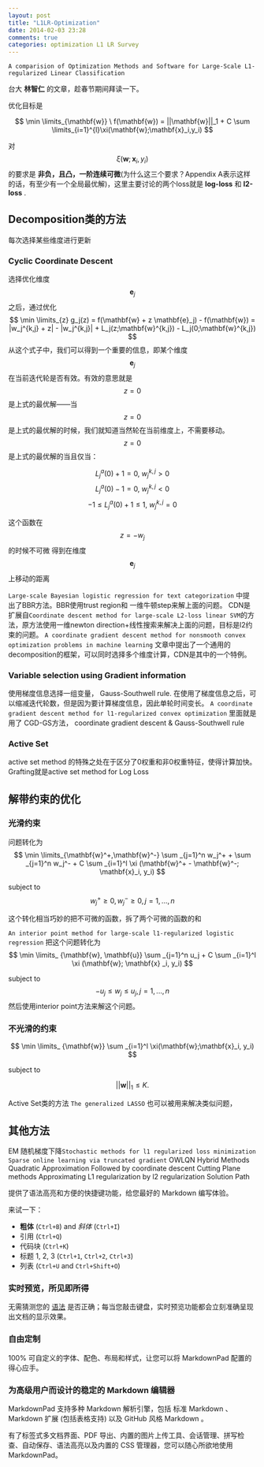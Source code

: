 ```yaml
---
layout: post
title: "L1LR-Optimization"
date: 2014-02-03 23:28
comments: true
categories: optimization L1 LR Survey
---
```


`A comparision of Optimization Methods and Software for Large-Scale L1-regularized Linear Classification`

台大 **林智仁** 的文章，趁春节期间拜读一下。

优化目标是

$$
\min \limits_{\mathbf{w}} \ f(\mathbf{w}) = ||\mathbf{w}||_1 + C \sum \limits_{i=1}^{l}\xi(\mathbf{w};\mathbf{x}_i,y_i)
$$

对
$$
\xi(\mathbf{w};\mathbf{x}_i,y_i)
$$
的要求是 **非负，且凸，一阶连续可微**(为什么这三个要求？Appendix A表示这样的话，有至少有一个全局最优解)，这里主要讨论的两个loss就是 **log-loss** 和 **l2-loss** .

## Decomposition类的方法 ###

每次选择某些维度进行更新

### Cyclic Coordinate Descent ###

选择优化维度 $$ \mathbf{e}_j $$ 之后，通过优化
$$
\min \limits_{z} g_j(z) = f(\mathbf{w} + z \mathbf{e}_j) - f(\mathbf{w}) = |w_j^{k,j} + z| - |w_j^{k,j}| + L_j(z;\mathbf{w}^{k,j}) - L_j(0;\mathbf{w}^{k,j})
$$
从这个式子中，我们可以得到一个重要的信息，即某个维度 $$\mathbf{e}_j$$ 在当前迭代轮是否有效。有效的意思就是 $$z=0$$ 是上式的最优解——当$$z=0$$是上式的最优解的时候，我们就知道当然轮在当前维度上，不需要移动。$$z=0$$是上式的最优解的当且仅当：

$$
L_j^a (0) + 1 = 0, \ w_j^{k,j} > 0
$$
$$
L_j^a (0) - 1 = 0, \ w_j^{k,j} < 0
$$
$$
-1 \leq L_j^a (0) + 1 \leq 1, \ w_j^{k,j} = 0
$$

这个函数在 $$ z = -w_j $$ 的时候不可微
得到在维度 $$ \mathbf{e}_j $$ 上移动的距离

`Large-scale Bayesian logistic regression for text categorization` 中提出了BBR方法。BBR使用trust region和 一维牛顿step来解上面的问题。
CDN是扩展自`Coordinate descent method for large-scale L2-loss linear SVM`的方法，原方法使用一维newton direction+线性搜索来解决上面的问题，目标是l2约束的问题。
`A coordinate gradient descent method for nonsmooth convex optimization problems in machine learning` 文章中提出了一个通用的decomposition的框架，可以同时选择多个维度计算，CDN是其中的一个特例。

### Variable selection using Gradient information ###
使用梯度信息选择一组变量， Gauss-Southwell rule. 在使用了梯度信息之后，可以缩减迭代轮数，但是因为要计算梯度信息，因此单轮时间变长。
`A coordinate gradient descent method for l1-regularized convex optimization` 里面就是用了 CGD-GS方法， coordinate gradient descent & Gauss-Southwell rule

### Active Set ###
active set method 的特殊之处在于区分了0权重和非0权重特征，使得计算加快。
Grafting就是active set method for Log Loss

## 解带约束的优化 ##

### 光滑约束 ###

问题转化为
$$
\min \limits_{\mathbf{w}^+,\mathbf{w}^-} \sum _{j=1}^n w_j^+ + \sum _{j=1}^n w_j^- + C \sum _{i=1}^l \xi (\mathbf{w}^+ - \mathbf{w}^-; \mathbf{x}_i, y_i)
$$

subject to 
$$
 w_j^+ \geq 0, w_j^- \geq 0, j = 1,...,n 
$$

这个转化相当巧妙的把不可微的函数，拆了两个可微的函数的和

`An interior point method for large-scale l1-regularized logistic regression` 把这个问题转化为
$$
\min \limits_ {\mathbf{w}, \mathbf{u}} \sum _{j=1}^n u_j + C \sum _{i=1}^l \xi (\mathbf{w}; \mathbf{x} _i, y_i)
$$

subject to
$$
-u_j \leq w_j \leq u_j, j = 1,...,n
$$
然后使用interior point方法来解这个问题。

### 不光滑的约束 ###

$$
\min \limits_ {\mathbf{w}} \sum _{i=1}^l \xi(\mathbf{w};\mathbf{x}_i, y_i)
$$

subject to

$$
||\mathbf{w}||_1 \leq K.
$$

Active Set类的方法 `The generalized LASSO` 也可以被用来解决类似问题，

## 其他方法 ##

EM
随机梯度下降`Stochastic methods for l1 regularized loss minimization` `Sparse online learning via truncated gradient`
OWLQN
Hybrid Methods
Quadratic Approximation Followed by coordinate descent
Cutting Plane methods
Approximating L1 regularization by l2 regularization
Solution Path

提供了语法高亮和方便的快捷键功能，给您最好的 Markdown 编写体验。

来试一下：

- **粗体** (`Ctrl+B`) and *斜体* (`Ctrl+I`)
- 引用 (`Ctrl+Q`)
- 代码块 (`Ctrl+K`)
- 标题 1, 2, 3 (`Ctrl+1`, `Ctrl+2`, `Ctrl+3`)
- 列表 (`Ctrl+U` and `Ctrl+Shift+O`)

<!--more-->

### 实时预览，所见即所得 ###

无需猜测您的 [语法](http://markdownpad.com) 是否正确；每当您敲击键盘，实时预览功能都会立刻准确呈现出文档的显示效果。

### 自由定制 ###
 
100% 可自定义的字体、配色、布局和样式，让您可以将 MarkdownPad 配置的得心应手。

### 为高级用户而设计的稳定的 Markdown 编辑器 ###
 
 MarkdownPad 支持多种 Markdown 解析引擎，包括 标准 Markdown 、 Markdown 扩展 (包括表格支持) 以及 GitHub 风格 Markdown 。
 
 有了标签式多文档界面、PDF 导出、内置的图片上传工具、会话管理、拼写检查、自动保存、语法高亮以及内置的 CSS 管理器，您可以随心所欲地使用 MarkdownPad。
